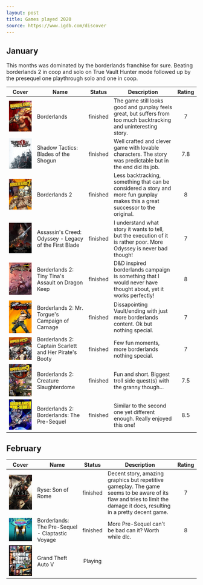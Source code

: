 ```yaml
---
layout: post
title: Games played 2020
source: https://www.igdb.com/discover
---
```


## January
This months was dominated by the borderlands franchise for sure. Beating borderlands 2 in coop and solo on True Vault Hunter mode followed up by
the presequel one playthrough solo and one in coop.

| Cover                                                              | Name                                                   | Status   | Description                                                                                                                    | Rating |
| --                                                                 | --                                                     | :--:     | -------                                                                                                                        | :--:   |
| ![](/assets/images/games/borderlands.jpg)                          | Borderlands                                            | finished | The game still looks good and gunplay feels great, but suffers from too much backtracking and uninteresting story.             | 7      |
| ![](/assets/images/games/shadow_tactics.jpg)                       | Shadow Tactics: Blades of the Shogun                   | finished | Well crafted and clever game with lovable characters. The story was predictable but in the end did its job.                    | 7.8    |
| ![](/assets/images/games/borderlands2.jpg)                         | Borderlands 2                                          | finished | Less backtracking, something that can be considered a story and more fun gunplay makes this a great successor to the original. | 8      |
| ![](/assets/images/games/ac-odyssey-legacy-of-the-first-blade.jpg) | Assassin's Creed: Odyssey - Legacy of the First Blade  | finished | I understand what story it wants to tell, but the execution of it is rather poor. More Odyssey is never bad though!            | 7      |
| ![](/assets/images/games/borderlands-2-tiny-tinas-ad.jpg)          | Borderlands 2: Tiny Tina's Assault on Dragon Keep      | finished | D&D inspired borderlands campaign is something that I would never have thought about, yet it works perfectly!                  | 8      |
| ![](/assets/images/games/borderlands2-campaign-of-carnage.jpg)     | Borderlands 2: Mr. Torgue's Campaign of Carnage        | finished | Dissapointing Vault/ending with just more borderlands content. Ok but nothing special.                                         | 7      |
| ![](/assets/images/games/borderlands2-captain-scarlett.jpg)        | Borderlands 2: Captain Scarlett and Her Pirate's Booty | finished | Few fun moments, more borderlands nothing special.                                                                             | 7      |
| ![](/assets/images/games/borderlands-2-create-slaughter-dome.jpg)  | Borderlands 2: Creature Slaughterdome                  | finished | Fun and short. Biggest troll side quest(s) with the granny though...                                                           | 7.5    |
| ![](/assets/images/games/borderlands-the-pre-sequel.jpg)           | Borderlands 2: Borderlands: The Pre-Sequel             | finished | Similar to the second one yet different enough. Really enjoyed this one!                                                       | 8.5    |

## February

| Cover                                    | Name                                            | Status   | Description                                                                                                                                                              | Rating |
| --                                       | --                                              | :--:     | -------                                                                                                                                                                  | :--:   |
| ![](/assets/images/games/ryse.jpg)       | Ryse: Son of Rome                               | finished | Decent story, amazing graphics but repetitive gameplay. The game seems to be aware of its flaw and tries to limit the damage it does, resulting in a pretty decent game. | 7      |
| ![](/assets/images/games/claptastic.jpg) | Borderlands: The Pre-Sequel - Claptastic Voyage | finished | More Pre-Sequel can't be bad can it? Worth while dlc.                                                                                                                    | 8      |
| ![](/assets/images/games/gta5.jpg)       | Grand Theft Auto V                              | Playing  |                                                                                                                                                                          |        |
